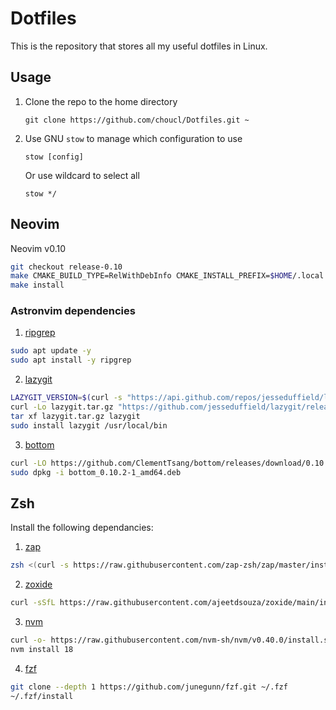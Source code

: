 # Dotfiles

This is the repository that stores all my useful dotfiles in Linux.

## Usage

1. Clone the repo to the home directory

   `git clone https://github.com/choucl/Dotfiles.git ~`

2. Use GNU `stow` to manage which configuration to use

   `stow [config]`

   Or use wildcard to select all

   `stow */`

## Neovim

Neovim v0.10
```bash
git checkout release-0.10
make CMAKE_BUILD_TYPE=RelWithDebInfo CMAKE_INSTALL_PREFIX=$HOME/.local
make install
```

### Astronvim dependencies
1. [ripgrep](https://github.com/BurntSushi/ripgrep)
```bash
sudo apt update -y
sudo apt install -y ripgrep
```

2. [lazygit](https://github.com/jesseduffield/lazygit)
```bash
LAZYGIT_VERSION=$(curl -s "https://api.github.com/repos/jesseduffield/lazygit/releases/latest" | grep -Po '"tag_name": "v\K[^"]*')
curl -Lo lazygit.tar.gz "https://github.com/jesseduffield/lazygit/releases/latest/download/lazygit_${LAZYGIT_VERSION}_Linux_x86_64.tar.gz"
tar xf lazygit.tar.gz lazygit
sudo install lazygit /usr/local/bin
```

3. [bottom](https://github.com/ClementTsang/bottom)
```bash
curl -LO https://github.com/ClementTsang/bottom/releases/download/0.10.2/bottom_0.10.2-1_amd64.deb
sudo dpkg -i bottom_0.10.2-1_amd64.deb
```

## Zsh

Install the following dependancies:

1. [zap](https://github.com/zap-zsh/zap)
```bash
zsh <(curl -s https://raw.githubusercontent.com/zap-zsh/zap/master/install.zsh) --branch release-v1 --keep
```

2. [zoxide](https://github.com/ajeetdsouza/zoxide)
```bash
curl -sSfL https://raw.githubusercontent.com/ajeetdsouza/zoxide/main/install.sh | sh
```

3. [nvm](https://github.com/nvm-sh/nvm)
```bash
curl -o- https://raw.githubusercontent.com/nvm-sh/nvm/v0.40.0/install.sh | bash
nvm install 18
```

4. [fzf](https://github.com/junegunn/fzf)
```bash
git clone --depth 1 https://github.com/junegunn/fzf.git ~/.fzf
~/.fzf/install
```
